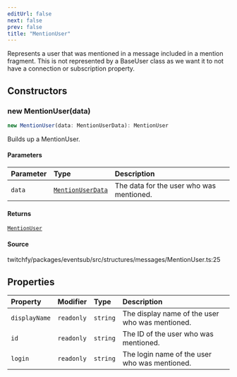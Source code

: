 ```yaml
---
editUrl: false
next: false
prev: false
title: "MentionUser"
---
```


Represents a user that was mentioned in a message included in a mention fragment. This is not represented by a BaseUser class as we want it to not have a connection or subscription property.

## Constructors

### new MentionUser(data)

```ts
new MentionUser(data: MentionUserData): MentionUser
```

Builds up a MentionUser.

#### Parameters

| Parameter | Type | Description |
| :------ | :------ | :------ |
| `data` | [`MentionUserData`](/api/eventsub/interfaces/mentionuserdata/) | The data for the user who was mentioned. |

#### Returns

[`MentionUser`](/api/eventsub/classes/mentionuser/)

#### Source

twitchfy/packages/eventsub/src/structures/messages/MentionUser.ts:25

## Properties

| Property | Modifier | Type | Description |
| :------ | :------ | :------ | :------ |
| `displayName` | `readonly` | `string` | The display name of the user who was mentioned. |
| `id` | `readonly` | `string` | The ID of the user who was mentioned. |
| `login` | `readonly` | `string` | The login name of the user who was mentioned. |
